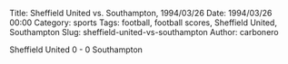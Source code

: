 Title: Sheffield United vs. Southampton, 1994/03/26
Date: 1994/03/26 00:00
Category: sports
Tags: football, football scores, Sheffield United, Southampton
Slug: sheffield-united-vs-southampton
Author: carbonero


Sheffield United 0 - 0 Southampton
